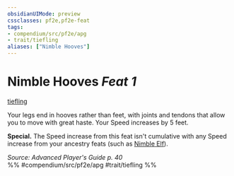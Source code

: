 ```yaml
---
obsidianUIMode: preview
cssclasses: pf2e,pf2e-feat
tags:
- compendium/src/pf2e/apg
- trait/tiefling
aliases: ["Nimble Hooves"]
---
```

# Nimble Hooves  *Feat 1*  
[tiefling](rules/traits/tiefling-b1.md "Tiefling Ancestry & Heritage Trait")  


Your legs end in hooves rather than feet, with joints and tendons that allow you to move with great haste. Your Speed increases by 5 feet.

**Special.** The Speed increase from this feat isn't cumulative with any Speed increase from your ancestry feats (such as [Nimble Elf](compendium/feats/nimble-elf.md)).

*Source: Advanced Player's Guide p. 40*  
%% #compendium/src/pf2e/apg #trait/tiefling %%
